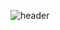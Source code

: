 ![header](https://capsule-render.vercel.app/api?type=waving&color=E3826C&height=300&section=header&text=박준영의%20사이버%20텃밭&fontSize=50)
